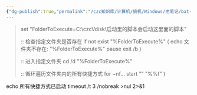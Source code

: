 ```yaml
---
{"dg-publish":true,"permalink":"/czc知识库/计算机/搞机/Windows/老笔记/bat-自动启动某个目录下所有bat快捷方式/","dgPassFrontmatter":true,"created":"2024-06-18T17:45:20.267+08:00","updated":"2024-12-08T12:34:13.012+08:00"}
---
```



> set "FolderToExecute=C:\czcVdisk\启动里的脚本会启动这里面的脚本\"
> 
> :: 检查指定文件夹是否存在
> if not exist "%FolderToExecute%" (
>     echo 文件夹不存在: "%FolderToExecute%"
>     pause
>     exit /b
> )
> 
> :: 进入指定文件夹
> cd /d "%FolderToExecute%"
> 
> :: 循环遍历文件夹内的所有快捷方式
> for ~nf...
>     start "" "%%f"
> )

echo 所有快捷方式已启动
timeout /t 3 /nobreak >nul 2>&1